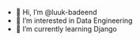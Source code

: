 - 👋 Hi, I’m @luuk-badeend
- 👀 I’m interested in Data Engineering
- 🌱 I’m currently learning Django

<!---
luuk-badeend/luuk-badeend is a ✨ special ✨ repository because its `README.md` (this file) appears on your GitHub profile.
You can click the Preview link to take a look at your changes.
--->
